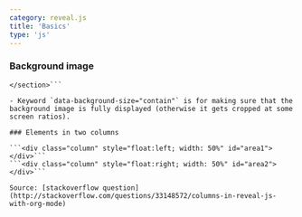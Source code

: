 ```yaml
---
category: reveal.js
title: 'Basics'
type: 'js'
---
```


### Background image

```<section data-background="img_src" data-background-size="contain">
</section>        ```

- Keyword `data-background-size="contain"` is for making sure that the background image is fully displayed (otherwise it gets cropped at some screen ratios).

### Elements in two columns

```<div class="column" style="float:left; width: 50%" id="area1"></div>```
```<div class="column" style="float:right; width: 50%" id="area2"></div>```

Source: [stackoverflow question](http://stackoverflow.com/questions/33148572/columns-in-reveal-js-with-org-mode)
